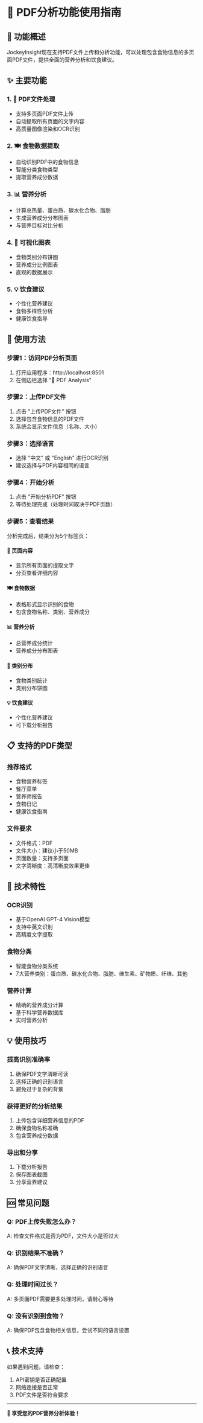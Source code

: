 # 📄 PDF分析功能使用指南

## 🎯 功能概述

JockeyInsight现在支持PDF文件上传和分析功能，可以处理包含食物信息的多页面PDF文件，提供全面的营养分析和饮食建议。

## ✨ 主要功能

### 1. 📄 PDF文件处理
- 支持多页面PDF文件上传
- 自动提取所有页面的文字内容
- 高质量图像渲染和OCR识别

### 2. 🍽️ 食物数据提取
- 自动识别PDF中的食物信息
- 智能分类食物类型
- 提取营养成分数据

### 3. 📊 营养分析
- 计算总热量、蛋白质、碳水化合物、脂肪
- 生成营养成分分布图表
- 与营养目标对比分析

### 4. 🥧 可视化图表
- 食物类别分布饼图
- 营养成分比例图表
- 直观的数据展示

### 5. 💡 饮食建议
- 个性化营养建议
- 食物多样性分析
- 健康饮食指导

## 🚀 使用方法

### 步骤1：访问PDF分析页面
1. 打开应用程序：http://localhost:8501
2. 在侧边栏选择 "📄 PDF Analysis"

### 步骤2：上传PDF文件
1. 点击 "上传PDF文件" 按钮
2. 选择包含食物信息的PDF文件
3. 系统会显示文件信息（名称、大小）

### 步骤3：选择语言
- 选择 "中文" 或 "English" 进行OCR识别
- 建议选择与PDF内容相同的语言

### 步骤4：开始分析
1. 点击 "开始分析PDF" 按钮
2. 等待处理完成（处理时间取决于PDF页数）

### 步骤5：查看结果
分析完成后，结果分为5个标签页：

#### 📄 页面内容
- 显示所有页面的提取文字
- 分页查看详细内容

#### 🍽️ 食物数据
- 表格形式显示识别的食物
- 包含食物名称、类别、营养成分

#### 📊 营养分析
- 总营养成分统计
- 营养成分分布图表

#### 🥧 类别分布
- 食物类别统计
- 类别分布饼图

#### 💡 饮食建议
- 个性化营养建议
- 可下载分析报告

## 📋 支持的PDF类型

### 推荐格式
- 食物营养标签
- 餐厅菜单
- 营养师报告
- 食物日记
- 健康饮食指南

### 文件要求
- 文件格式：PDF
- 文件大小：建议小于50MB
- 页面数量：支持多页面
- 文字清晰度：高清晰度效果更佳

## 🔧 技术特性

### OCR识别
- 基于OpenAI GPT-4 Vision模型
- 支持中英文识别
- 高精度文字提取

### 食物分类
- 智能食物分类系统
- 7大营养类别：蛋白质、碳水化合物、脂肪、维生素、矿物质、纤维、其他

### 营养计算
- 精确的营养成分计算
- 基于科学营养数据库
- 实时营养分析

## 💡 使用技巧

### 提高识别准确率
1. 确保PDF文字清晰可读
2. 选择正确的识别语言
3. 避免过于复杂的背景

### 获得更好的分析结果
1. 上传包含详细营养信息的PDF
2. 确保食物名称准确
3. 包含营养成分数据

### 导出和分享
1. 下载分析报告
2. 保存图表截图
3. 分享营养建议

## 🆘 常见问题

### Q: PDF上传失败怎么办？
A: 检查文件格式是否为PDF，文件大小是否过大

### Q: 识别结果不准确？
A: 确保PDF文字清晰，选择正确的识别语言

### Q: 处理时间过长？
A: 多页面PDF需要更多处理时间，请耐心等待

### Q: 没有识别到食物？
A: 确保PDF包含食物相关信息，尝试不同的语言设置

## 📞 技术支持

如果遇到问题，请检查：
1. API密钥是否正确配置
2. 网络连接是否正常
3. PDF文件是否符合要求

---

**🎉 享受您的PDF营养分析体验！**

